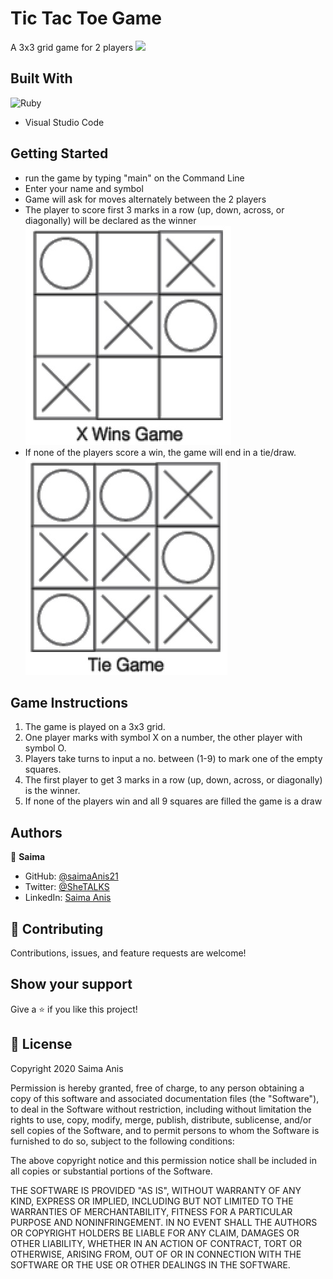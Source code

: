# Tic Tac Toe Game
A 3x3 grid game for 2 players
![](https://img.shields.io/badge/Microverse-blueviolet)


## Built With

![Ruby](https://www.vectorlogo.zone/logos/ruby-lang/ruby-lang-horizontal.svg)
- Visual Studio Code

## Getting Started

- run the game by typing "main" on the Command Line
- Enter your name and symbol
- Game will ask for moves alternately between the 2 players
- The player to score first 3 marks in a row (up, down, across, or diagonally) will be declared as the winner
![win](ttt-win.jpg)
- If none of the players score a win, the game will end in a tie/draw.
![tie](ttt-draw.jpg)

## Game Instructions
1. The game is played on a 3x3 grid.
2. One player marks with symbol X on a number, the other player with symbol O.
3. Players take turns to input a no. between (1-9) to mark one of the empty squares.
4. The first player to get 3 marks in a row (up, down, across, or diagonally) is the winner.
5. If none of the players win and all 9 squares are filled the game is a draw



## Authors

👤 **Saima**

- GitHub: [@saimaAnis21](https://github.com/saimaAnis21)
- Twitter: [@SheTALKS](https://twitter.com/SheTALKS6)
- LinkedIn: [Saima Anis](https://www.linkedin.com/in/saima-anis-3a07921b2/)


## 🤝 Contributing

Contributions, issues, and feature requests are welcome!


## Show your support

Give a ⭐️ if you like this project!

## 📝 License

Copyright 2020 Saima Anis

Permission is hereby granted, free of charge, to any person obtaining a copy of this software and associated documentation files (the "Software"), to deal in the Software without restriction, including without limitation the rights to use, copy, modify, merge, publish, distribute, sublicense, and/or sell copies of the Software, and to permit persons to whom the Software is furnished to do so, subject to the following conditions:

The above copyright notice and this permission notice shall be included in all copies or substantial portions of the Software.

THE SOFTWARE IS PROVIDED "AS IS", WITHOUT WARRANTY OF ANY KIND, EXPRESS OR IMPLIED, INCLUDING BUT NOT LIMITED TO THE WARRANTIES OF MERCHANTABILITY, FITNESS FOR A PARTICULAR PURPOSE AND NONINFRINGEMENT. IN NO EVENT SHALL THE AUTHORS OR COPYRIGHT HOLDERS BE LIABLE FOR ANY CLAIM, DAMAGES OR OTHER LIABILITY, WHETHER IN AN ACTION OF CONTRACT, TORT OR OTHERWISE, ARISING FROM, OUT OF OR IN CONNECTION WITH THE SOFTWARE OR THE USE OR OTHER DEALINGS IN THE SOFTWARE.
